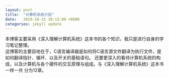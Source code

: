 ```yaml
---
layout: post
title:  "计算机系统介绍"
date:   2019-10-31 10:15:00 +0800
categories: jekyll update
---
```

<link rel="stylesheet" type="text/css" href="http://127.0.0.1:4000/ComputerSystem/CS.css">
<div id="tableOfContents" style="z-index:999;display: block; position: fixed; margin-left: -20%; top: 150px;">
</div>


本博客主要采用《深入理解计算机系统》这本书的各个知识，我只是进行自身的学习笔记整理。  
这博客的主要目地在于，C语言编译器是如何将C语言源文件翻译为执行文件，是如何翻译指针、循环、以及开关的基础语句。
还要更深入的看待计算机系统的构成，以及计算机与各个硬件的交互原理与组成。与《深入理解计算机系统》这本书一样一共
分为12章。

<script type="text/javascript" src="http://127.0.0.1:4000/ComputerSystem/CS.js">
</script>